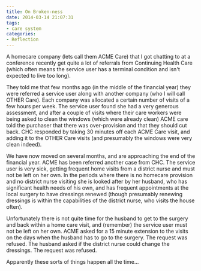 ```yaml
---
title: On Broken-ness
date: 2014-03-14 21:07:31
tags:
- care system
categories:
- Reflection
---
```

A homecare company (lets call them ACME Care) that I got chatting to at a conference recently get quite a lot of referrals from Continuing Health Care (which often means the service user has a terminal condition and isn't expected to live too long).  

They told me that few months ago (in the middle of the financial year) they were referred a service user along with another company (who I will call OTHER Care).  Each company was allocated a certain number of visits of a few hours per week.  The service user found she had a very generous assessment, and after a couple of visits where their care workers were being asked to clean the windows (which were already clean) ACME care told the purchaser that there was over-provision and that they should cut back.  CHC responded by taking 30 minutes off each ACME Care visit, and adding it to the OTHER Care visits (and presumably the windows were very clean indeed).

We have now moved on several months, and are approaching the end of the financial year.  ACME has been referred another case from CHC.  The service user is very sick, getting frequent home visits from a district nurse and must not be left on her own.  In the periods where there is no homecare provision and no district nurse visiting she is looked after by her husband, who has significant health needs of his own, and has frequent appointments at the local surgery to have dressings renewed (though presumably renewing dressings is within the capabilities of the district nurse, who visits the house often).

Unfortunately there is not quite time for the husband to get to the surgery and back within a home care visit, and (remember) the service user must not be left on her own.  ACME asked for a 15 minute extension to the visits on the days when the husband has to go to the surgery.  The request was refused.  The husband asked if the district nurse could change the dressings.  The request was refused.

Apparently these sorts of things happen all the time...